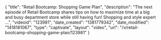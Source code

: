 {
    "title": "Retail Bootcamp: Shopping Game Plan",
    "description": "The next episode of Retail Bootcamp shares tips on how to maximize time at a big and busy department store while still having fun! Shopping and style expert ...",
    "videoid": "123981",
    "date_created": "1381779342",
    "date_modified": "1418181067",
    "type": "captivate",
    "layout": "video",
    "url": "\/v\/retail-bootcamp-shopping-game-plan\/123981"
}